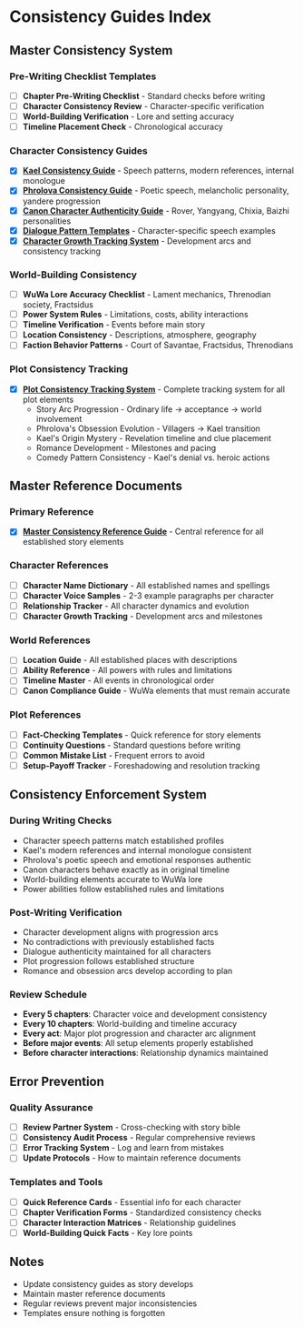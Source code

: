 # Consistency Guides Index

## Master Consistency System

### Pre-Writing Checklist Templates
- [ ] **Chapter Pre-Writing Checklist** - Standard checks before writing
- [ ] **Character Consistency Review** - Character-specific verification
- [ ] **World-Building Verification** - Lore and setting accuracy
- [ ] **Timeline Placement Check** - Chronological accuracy

### Character Consistency Guides
- [x] **[Kael Consistency Guide](Kael-Consistency-Guide.md)** - Speech patterns, modern references, internal monologue
- [x] **[Phrolova Consistency Guide](Phrolova-Consistency-Guide.md)** - Poetic speech, melancholic personality, yandere progression
- [x] **[Canon Character Authenticity Guide](Canon-Character-Authenticity-Guide.md)** - Rover, Yangyang, Chixia, Baizhi personalities
- [x] **[Dialogue Pattern Templates](Dialogue-Pattern-Templates.md)** - Character-specific speech examples
- [x] **[Character Growth Tracking System](Character-Growth-Tracking-System.md)** - Development arcs and consistency tracking

### World-Building Consistency
- [ ] **WuWa Lore Accuracy Checklist** - Lament mechanics, Threnodian society, Fractsidus
- [ ] **Power System Rules** - Limitations, costs, ability interactions
- [ ] **Timeline Verification** - Events before main story
- [ ] **Location Consistency** - Descriptions, atmosphere, geography
- [ ] **Faction Behavior Patterns** - Court of Savantae, Fractsidus, Threnodians

### Plot Consistency Tracking
- [x] **[Plot Consistency Tracking System](Plot-Consistency-Tracking.md)** - Complete tracking system for all plot elements
  - Story Arc Progression - Ordinary life → acceptance → world involvement
  - Phrolova's Obsession Evolution - Villagers → Kael transition
  - Kael's Origin Mystery - Revelation timeline and clue placement
  - Romance Development - Milestones and pacing
  - Comedy Pattern Consistency - Kael's denial vs. heroic actions

## Master Reference Documents

### Primary Reference
- [x] **[Master Consistency Reference Guide](Master-Consistency-Reference.md)** - Central reference for all established story elements

### Character References
- [ ] **Character Name Dictionary** - All established names and spellings
- [ ] **Character Voice Samples** - 2-3 example paragraphs per character
- [ ] **Relationship Tracker** - All character dynamics and evolution
- [ ] **Character Growth Tracking** - Development arcs and milestones

### World References
- [ ] **Location Guide** - All established places with descriptions
- [ ] **Ability Reference** - All powers with rules and limitations
- [ ] **Timeline Master** - All events in chronological order
- [ ] **Canon Compliance Guide** - WuWa elements that must remain accurate

### Plot References
- [ ] **Fact-Checking Templates** - Quick reference for story elements
- [ ] **Continuity Questions** - Standard questions before writing
- [ ] **Common Mistake List** - Frequent errors to avoid
- [ ] **Setup-Payoff Tracker** - Foreshadowing and resolution tracking

## Consistency Enforcement System

### During Writing Checks
- Character speech patterns match established profiles
- Kael's modern references and internal monologue consistent
- Phrolova's poetic speech and emotional responses authentic
- Canon characters behave exactly as in original timeline
- World-building elements accurate to WuWa lore
- Power abilities follow established rules and limitations

### Post-Writing Verification
- Character development aligns with progression arcs
- No contradictions with previously established facts
- Dialogue authenticity maintained for all characters
- Plot progression follows established structure
- Romance and obsession arcs develop according to plan

### Review Schedule
- **Every 5 chapters**: Character voice and development consistency
- **Every 10 chapters**: World-building and timeline accuracy
- **Every act**: Major plot progression and character arc alignment
- **Before major events**: All setup elements properly established
- **Before character interactions**: Relationship dynamics maintained

## Error Prevention

### Quality Assurance
- [ ] **Review Partner System** - Cross-checking with story bible
- [ ] **Consistency Audit Process** - Regular comprehensive reviews
- [ ] **Error Tracking System** - Log and learn from mistakes
- [ ] **Update Protocols** - How to maintain reference documents

### Templates and Tools
- [ ] **Quick Reference Cards** - Essential info for each character
- [ ] **Chapter Verification Forms** - Standardized consistency checks
- [ ] **Character Interaction Matrices** - Relationship guidelines
- [ ] **World-Building Quick Facts** - Key lore points

## Notes
- Update consistency guides as story develops
- Maintain master reference documents
- Regular reviews prevent major inconsistencies
- Templates ensure nothing is forgotten